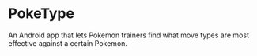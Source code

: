 PokeType
========
An Android app that lets Pokemon trainers find what move types are most effective against a certain Pokemon.